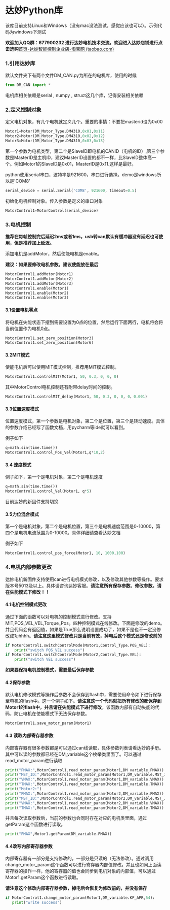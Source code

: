 # 达妙Python库

该库目前支持Linux和Windows（没有mac没法测试，感觉应该也可以）。示例代码为windows下测试

**欢迎加入QQ群：677900232 进行达妙电机技术交流。欢迎进入达妙店铺进行点击选购**[首页-达妙智能控制企业店-淘宝网 (taobao.com)](https://shop290016675.taobao.com/?spm=pc_detail.29232929/evo365560b447259.shop_block.dshopinfo.59f47dd6w4Z4dX)

### 1.引用达妙库

默认文件夹下有两个文件DM_CAN.py为所在的电机库，使用的时候

```python
from DM_CAN import *	
```

电机库相关依赖是serial , numpy , struct这几个库，记得安装相关依赖

### 2.定义控制对象

定义电机对象，有几个电机就定义几个。重要的事情：不要把masterid设为0x00

```python
Motor1=Motor(DM_Motor_Type.DM4310,0x01,0x11)
Motor2=Motor(DM_Motor_Type.DM4310,0x02,0x12)
Motor3=Motor(DM_Motor_Type.DM4310,0x03,0x13)
```

第一个参数为电机类型，第二个是SlaveID即电机的CANID（电机的ID）,第三个参数是MasterID是主机ID，建议MasterID设置的都不一样，比SlaveID整体高一个。例如Motor1的SlaveID是0x01，MasterID是0x11.这样是最好。

python使用serial串口，波特率是921600，串口进行选择。demo是windows所以是'COM8'

```python
serial_device = serial.Serial('COM8', 921600, timeout=0.5)
```

初始化电机控制对象。传入参数是定义的串口对象

```python
MotorControl1=MotorControl(serial_device)
```

### 3.电机控制

**推荐在每帧控制完后延迟2ms或者1ms，usb转can默认有缓冲器没有延迟也可使用，但是推荐加上延迟。**

添加电机是addMotor，然后使能电机是enable。

**建议：如果要修改电机参数。建议使能放在最后**

```python
MotorControl1.addMotor(Motor1)
MotorControl1.addMotor(Motor2)
MotorControl1.addMotor(Motor3)
MotorControl1.enable(Motor1)
MotorControl1.enable(Motor2)
MotorControl1.enable(Motor3)
```

#### 3.1设置电机零点

将电机在失能状态下摆到需要设置为0点的位置，然后运行下面两行，电机将会将当前位置作为电机0点。

```python
MotorControl1.set_zero_position(Motor3)
MotorControl1.set_zero_position(Motor6)
```

#### 3.2MIT模式

使能电机后可以使用MIT模式控制，推荐用MIT模式控制。

```python
MotorControl1.controlMIT(Motor1, 50, 0.3, 0, 0, 0)
```

其中MotorControl电机控制还有附带delay时间的控制。

```python
MotorControl1.controlMIT_delay(Motor1, 50, 0.3, 0, 0, 0，0.001)
```

#### 3.3位置速度模式

位置速度模式，第一个参数是电机对象，第二个是位置，第三个是转动速度。具体的参数介绍已经写了函数文档，用pycharm等ide就可以看到。

例子如下

```python
q=math.sin(time.time())
MotorControl1.control_Pos_Vel(Motor1,q*10,2)
```

#### 3.4 速度模式

例子如下，第一个是电机对象，第二个是电机速度

```python
q=math.sin(time.time())
MotorControl1.control_Vel(Motor1, q*5)
```

目前达妙的新固件支持切换

#### 3.5力位混合模式

第一个是电机对象，第二个是电机位置，第三个是电机速度范围是0-10000，第四个是电机电流范围为0-10000。具体详细请查看达妙文档

例子如下

```python
MotorControl1.control_pos_force(Motor1, 10, 1000,100)
```

### 4.电机内部参数更改

达妙电机新固件支持使用can进行电机模式修改，以及修改其他参数等操作。要求版本号5013及以上。具体请咨询达妙客服。**请注意所有保存参数、修改参数。请在失能模式下修改！！**

#### 4.1电机控制模式更改

通过下面的函数可以对电机的控制模式进行修改。支持MIT,POS_VEL,VEL,Torque_Pos。四种控制模式在线修改。下面是修改的demo。并且代码会有返回值，如果是True那么说明设置成功了，如果不是也不一定没修改成功hhhh。**请注意这里模式修改只是当前有效，掉电后这个模式还是修改前的**

```python
if MotorControl1.switchControlMode(Motor1,Control_Type.POS_VEL):
    print("switch POS_VEL success")
if MotorControl1.switchControlMode(Motor2,Control_Type.VEL):
    print("switch VEL success")
```

**如果要保持电机控制模式，需要最后保存参数**

#### 4.2保存参数

默认电机修改模式等操作后参数不会保存到flash中，需要使用命令如下进行保存至电机的flash中。这一个例子如下。**请注意这一个代码就把所有修改的都保存到Motor1的flash中，并且请在失能模式下进行修改**，该函数内部有自动失能的代码，防止电机在使能模式下无法保存参数。

```python
MotorControl1.save_motor_param(Motor1)
```

#### 4.3 读取内部寄存器参数

内部寄存器有很多参数都是可以通过can线读取，具体参数列表请看达妙的手册。其中可以读的参数都已经在DM_variable这个枚举类里面了。可以通过read_motor_param进行读取

```python
print("PMAX:",MotorControl1.read_motor_param(Motor1,DM_variable.PMAX))
print("MST_ID:",MotorControl1.read_motor_param(Motor1,DM_variable.MST_ID))
print("VMAX:",MotorControl1.read_motor_param(Motor1,DM_variable.VMAX))
print("TMAX:",MotorControl1.read_motor_param(Motor1,DM_variable.TMAX))
print("Motor2:")
print("PMAX:",MotorControl1.read_motor_param(Motor2,DM_variable.PMAX))
print("MST_ID:",MotorControl1.read_motor_param(Motor2,DM_variable.MST_ID))
print("VMAX:",MotorControl1.read_motor_param(Motor2,DM_variable.VMAX))
print("TMAX:",MotorControl1.read_motor_param(Motor2,DM_variable.TMAX))
```

并且每次读取参数后，当前的参数也会同时存在对应的电机类里面，通过getParam这个函数进行读取。

```python
print("PMAX",Motor1.getParam(DM_variable.PMAX))
```

#### 4.4改写内部寄存器参数

内部寄存器有一部分是支持修改的，一部分是只读的（无法修改）。通过调用change_motor_param这个函数可以进行寄存器内部值修改。并且也如同上面读寄存器的操作一样，他的寄存器的值也会同步到电机对象的内部值，可以通过Motor1.getParam这个函数进行读取。

**请注意这个修改内部寄存器参数，掉电后会恢复为修改前的，并没有保存**

```python
if MotorControl1.change_motor_param(Motor1,DM_variable.KP_APR,54):
   print("write success")
```


